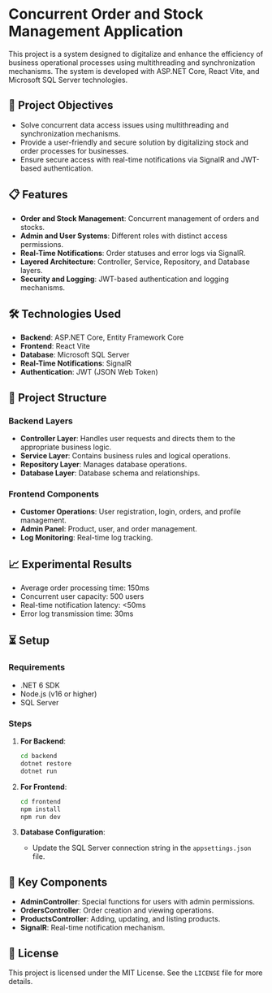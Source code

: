 # Concurrent Order and Stock Management Application

This project is a system designed to digitalize and enhance the efficiency of business operational processes using multithreading and synchronization mechanisms. The system is developed with ASP.NET Core, React Vite, and Microsoft SQL Server technologies.

## 🚀 Project Objectives

- Solve concurrent data access issues using multithreading and synchronization mechanisms.
- Provide a user-friendly and secure solution by digitalizing stock and order processes for businesses.
- Ensure secure access with real-time notifications via SignalR and JWT-based authentication.

## 📋 Features

- **Order and Stock Management**: Concurrent management of orders and stocks.
- **Admin and User Systems**: Different roles with distinct access permissions.
- **Real-Time Notifications**: Order statuses and error logs via SignalR.
- **Layered Architecture**: Controller, Service, Repository, and Database layers.
- **Security and Logging**: JWT-based authentication and logging mechanisms.

## 🛠️ Technologies Used

- **Backend**: ASP.NET Core, Entity Framework Core
- **Frontend**: React Vite
- **Database**: Microsoft SQL Server
- **Real-Time Notifications**: SignalR
- **Authentication**: JWT (JSON Web Token)

## 📂 Project Structure

### Backend Layers
- **Controller Layer**: Handles user requests and directs them to the appropriate business logic.
- **Service Layer**: Contains business rules and logical operations.
- **Repository Layer**: Manages database operations.
- **Database Layer**: Database schema and relationships.

### Frontend Components
- **Customer Operations**: User registration, login, orders, and profile management.
- **Admin Panel**: Product, user, and order management.
- **Log Monitoring**: Real-time log tracking.

## 📈 Experimental Results

- Average order processing time: 150ms
- Concurrent user capacity: 500 users
- Real-time notification latency: <50ms
- Error log transmission time: 30ms

## ⏳ Setup

### Requirements
- .NET 6 SDK
- Node.js (v16 or higher)
- SQL Server

### Steps

1. **For Backend**:
   ```bash
   cd backend
   dotnet restore
   dotnet run
   ```

2. **For Frontend**:
   ```bash
   cd frontend
   npm install
   npm run dev
   ```

3. **Database Configuration**:
   - Update the SQL Server connection string in the `appsettings.json` file.

## 🌟 Key Components

- **AdminController**: Special functions for users with admin permissions.
- **OrdersController**: Order creation and viewing operations.
- **ProductsController**: Adding, updating, and listing products.
- **SignalR**: Real-time notification mechanism.

## 📄 License

This project is licensed under the MIT License. See the `LICENSE` file for more details.
